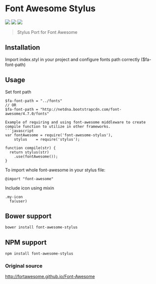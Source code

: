 Font Awesome Stylus
===================
<p align="left">
  <a href="https://www.npmjs.com/package/font-awesome-stylus"><img src="https://img.shields.io/npm/v/font-awesome-stylus.svg?style=flat-square"></a>
  <a href="http://bower.io/search/?q=font-awesome-stylus"><img src="https://img.shields.io/bower/v/font-awesome-stylus.svg?style=flat-square"></a>
  <a href="https://github.com/raulghm/font-awesome-stylus/stargazers"><img src="http://img.shields.io/npm/dm/font-awesome-stylus.svg?style=flat-square"></a>
</p>


> Stylus Port for Font Awesome

## Installation
Import index.styl in your project and configure fonts path correctly ($fa-font-path)

## Usage

Set font path
```stylus
$fa-font-path = "../fonts"
// OR
$fa-font-path = "http://netdna.bootstrapcdn.com/font-awesome/4.7.0/fonts"

Example of requiring and using font-awesome middleware to create compile function to utilize in other frameworks.
```javascript
var fontAwesome = require('font-awesome-stylus'),
    stylus    = require('stylus');

function compile(str) {
  return stylus(str)
    .use(fontAwesome());
}
```
To import whole font-awesome in your stylus file:
```stylus
@import "font-awesome"
```

Include icon using mixin
```
.my-icon
  fa(user)
```

## Bower support
```
bower install font-awesome-stylus
```
## NPM support
```
npm install font-awesome-stylus
```
### Original source
http://fortawesome.github.io/Font-Awesome

